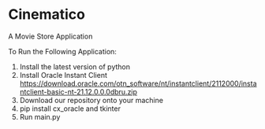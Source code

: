 # Cinematico
A Movie Store Application 

To Run the Following Application: 
1) Install the latest version of python 
2) Install Oracle Instant Client https://download.oracle.com/otn_software/nt/instantclient/2112000/instantclient-basic-nt-21.12.0.0.0dbru.zip
3) Download our repository onto your machine
4) pip install cx_oracle and tkinter 
5) Run main.py
